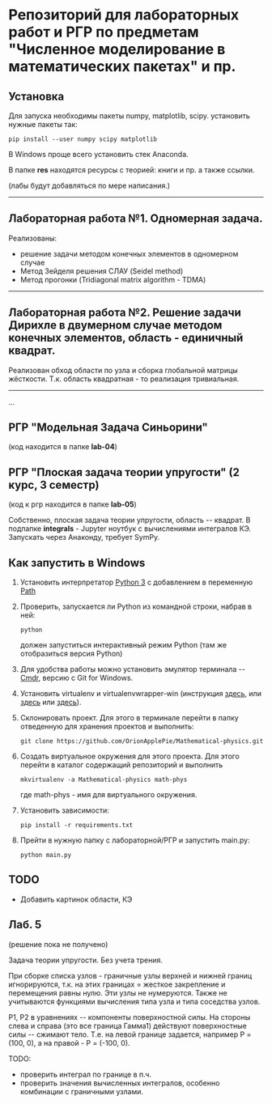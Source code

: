 # Репозиторий для лабораторных работ и РГР по предметам "Численное моделирование в математических пакетах" и пр.

## Установка 

Для запуска необходимы пакеты numpy, matplotlib, scipy.
установить нужные пакеты так:

```
pip install --user numpy scipy matplotlib
```
В Windows проще всего установить стек Anaconda.

В папке __res__ находятся ресурсы с теорией: книги и пр. а также ссылки. 

(лабы будут добавляться по мере написания.)

---

## Лабораторная работа №1. Одномерная задача.

Реализованы:
- решение задачи методом конечных элементов в одномерном случае
- Метод Зейделя решения СЛАУ (Seidel method)
- Метод прогонки (Tridiagonal matrix algorithm - TDMA)


---


## Лабораторная работа №2. Решение задачи Дирихле в двумерном случае методом конечных элементов, область - единичный квадрат.

Реализован обход области по узла и сборка глобальной матрицы жёсткости.
Т.к. область квадратная - то реализация тривиальная.

---

...

## РГР "Модельная Задача Синьорини" 

(код находится в папке __lab-04__)


## РГР "Плоская задача теории упругости" (2 курс, 3 семестр)

(код к ргр находится в папке __lab-05__)

Собственно, плоская задача теории упругости, область -- квадрат.
В подпапке __integrals__ - Jupyter ноутбук с вычислениями интегралов КЭ. Запускать через Анаконду, требует SymPy.


## Как запустить в Windows

1. Установить интерпретатор [Python 3](https://www.python.org/) с добавлением в переменную [Path](https://python-scripts.com/install-python)

2. Проверить, запускается ли Python из командной строки, набрав в ней:
    ```
    python
    ````
    должен запуститься интерактивный режим Python (там же отобразиться версия Python)

3. Для удобства работы можно установить эмулятор терминала -- [Cmdr](https://cmder.net/), версию с Git for Windows.

5. Установить virtualenv и virtualenvwrapper-win (инструкция [здесь](http://itman.in/python-windows-virtualenv/), или [здесь](https://tutorial.djangogirls.org/ru/django_installation/) или [здесь](https://www.youtube.com/watch?v=wTh-D8GTjeA)).

6. Склонировать проект. Для этого в терминале перейти в папку отведенную для хранения проектов и выполнить: 
    ```
    git clone https://github.com/OrionApplePie/Mathematical-physics.git
    ```

7. Создать виртуальное окружения для этого проекта.
Для этого перейти в каталог содержащий репозиторий и выполнить

    ```
    mkvirtualenv -a Mathematical-physics math-phys
    ```
    где math-phys - имя для виртуального окружения.

8. Установить зависимости:
    ```
    pip install -r requirements.txt
    ```
9. Прейти в нужную папку с лабораторной/РГР и запустить main.py:

    ```
    python main.py
    ```


## TODO

- Добавить картинок области, КЭ


## Лаб. 5

(решение пока не получено)

Задача теории упругости. Без учета трения.

При сборке списка узлов - граничные узлы верхней и нижней границ игнорируются, т.к. на этих границах = жесткое закрепление и перемещения равны нулю. Эти узлы не нумеруются. Также не учитываются функциями вычисления типа узла и типа соседства узлов.

P1, P2 в уравнениях -- компоненты поверхностной силы. На стороны слева и справа (это все граница Гамма1) действуют поверхностные силы -- сжимают тело. Т.е. на левой границе задается, например P = (100, 0), а на правой - P = (-100, 0).

TODO:

- проверить интеграл по границе в п.ч.
- проверить значения вычисленных интегралов, особенно комбинации с граничными узлами.
